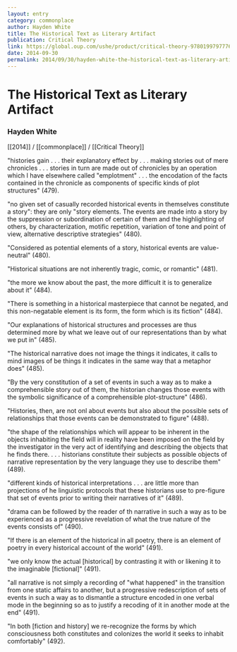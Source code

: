 ```yaml
---
layout: entry
category: commonplace
author: Hayden White
title: The Historical Text as Literary Artifact
publication: Critical Theory
link: https://global.oup.com/ushe/product/critical-theory-9780199797776?cc=ca&lang=en&
date: 2014-09-30
permalink: 2014/09/30/hayden-white-the-historical-text-as-literary-artifact
---
```


# The Historical Text as Literary Artifact

### Hayden White

[[2014]] / [[commonplace]] / [[Critical Theory]]

"histories gain . . . their explanatory effect by . . . making stories out of mere chronicles . . . stories in turn are made out of chronicles by an operation which I have elsewhere called "emplotment" . . . the encodation of the facts contained in the chronicle as components of specific kinds of plot structures" (479).

"no given set of casually recorded historical events in themselves constitute a story": they are only "story elements. The events are made into a story by the suppression or subordination of certain of them and the highlighting of others, by characterization, motific repetition, variation of tone and point of view, alternative descriptive strategies" (480).

"Considered as potential elements of a story, historical events are value-neutral" (480).

"Historical situations are not inherently tragic, comic, or romantic" (481).

"the more we know about the past, the more difficult it is to generalize about it" (484).

"There is something in a historical masterpiece that cannot be negated, and this non-negatable element is its form, the form which is its fiction" (484).

"Our explanations of historical structures and processes are thus determined more by what we leave out of our representations than by what we put in" (485).

"The historical narrative does not image the things it indicates, it calls to mind images of be things it indicates in the same way that a metaphor does" (485).

"By the very constitution of a set of events in such a way as to make a comprehensible story out of them, the historian changes those events with the symbolic significance of a comprehensible plot-structure" (486).


"Histories, then, are not onl about events but also about the possible sets of relationships that those events can be demonstrated to figure" (488). 


"the shape of the relationships which will appear to be inherent in the objects inhabiting the field will in reality have been imposed on the field by the investigator in the very act of identifying and describing the objects that he finds there. . . . historians constitute their subjects as possible objects of narrative representation by the very language they use to describe them" (489).


"different kinds of historical interpretations . . . are little more than projections of he linguistic protocols that these historians use to pre-figure that set of events prior to writing their narratives of it" (489).


"drama can be followed by the reader of th narrative in such a way as to be experienced as a progressive revelation of what the true nature of the events consists of" (490).


"If there is an element of the historical in all poetry, there is an element of poetry in every historical account of the world" (491).


"we only know the actual [historical] by contrasting it with or likening it to the imaginable [fictional]" (491).


"all narrative is not simply a recording of "what happened" in the transition from one static affairs to another, but a progressive redescription of sets of events in such a way as to dismantle a structure encoded in one verbal mode in the beginning so as to justify a recoding of it in another mode at the end" (491).


"In both [fiction and history] we re-recognize the forms by which consciousness both constitutes and colonizes the world it seeks to inhabit comfortably" (492).



